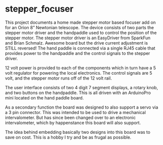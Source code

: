 # stepper_focuser

This project documents a home made stepper motor based focuser add on for an Orion 8” Newtonian telescope. The device consists of two parts the stepper motor driver and the handpaddle used to control the position of the stepper motor. The stepper motor driver is an EasyDriver from SparkFun and Brian Schmalz. Awesome board but the drive current adjustment is STILL reversed! The hand paddle is connected via a single RJ45 cable that provides power to the handpaddle and the control signals to the stepper driver.

12 volt power is provided to each of the components which in turn have a 5 volt regulator for powering the local electronics. The control signals are 5 volt, and the stepper motor runs off of the 12 volt rail.

The user interface consists of two 4 digit 7 segment displays, a rotary knob, and two buttons on the handpaddle. This is all driven with an ArduinoPro mini located on the hand paddle board.

As a secondary function the board was designed to also support a servo via a 3 pin connector. This was intended to be used to drive a mechanical intervalometer. But has since been changed over to an electronic intervalometer, which by happenstance this board will also support. 

The idea behind embedding basically two designs into this board was to save on cost. This is a hobby I try and be as frugal as possible.